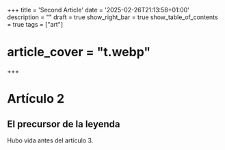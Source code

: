 +++
title = 'Second Article'
date = '2025-02-26T21:13:58+01:00'
description = ""
draft = true
show_right_bar = true
show_table_of_contents = true
tags = ["art"]

# article_cover = "t.webp"
+++


# Artículo 2

## El precursor de la leyenda

Hubo vida antes del artículo 3.